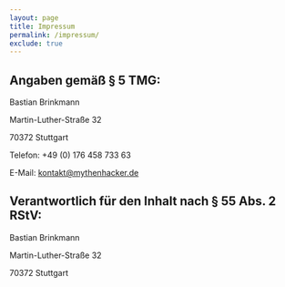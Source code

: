 ```yaml
---
layout: page
title: Impressum
permalink: /impressum/
exclude: true
---
```


## Angaben gemäß § 5 TMG:

Bastian Brinkmann

Martin-Luther-Straße 32

70372 Stuttgart

Telefon: +49 (0) 176 458 733 63

E-Mail: kontakt@mythenhacker.de

## Verantwortlich für den Inhalt nach § 55 Abs. 2 RStV:

Bastian Brinkmann

Martin-Luther-Straße 32

70372 Stuttgart
